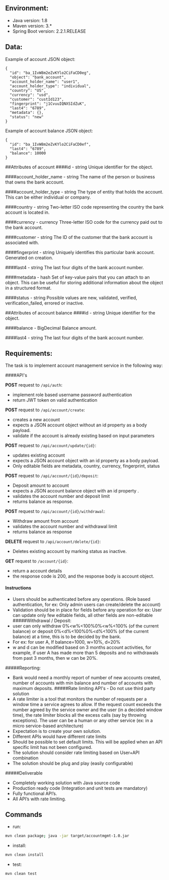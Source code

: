 ## Environment:
- Java version: 1.8
- Maven version: 3.*
- Spring Boot version: 2.2.1.RELEASE

## Data:
Example of account JSON object:
```
{
  "id": "ba_1IvW8m2eZvKYlo2CiFaCD0eg",
  "object": "bank_account",
  "account_holder_name": "user1",
  "account_holder_type": "individual",
  "country": "US",
  "currency": "usd",
  "customer": "custId123",
  "fingerprint": "j1CvuuIQNXSIdZuK",
  "last4": "6789",
  "metadata": {},
  "status": "new"
}

```

Example of account balance JSON object:
```
{
  "id": "ba_1IvW8m2eZvKYlo2CiFaCD0ef",
  "last4": "6789",
  "balance": 10000
}

```

##Attributes of account
####id - string
Unique identifier for the object.

####account_holder_name - string
The name of the person or business that owns the bank account.

####account_holder_type - string
The type of entity that holds the account. This can be either individual or company.

####country - string
Two-letter ISO code representing the country the bank account is located in.

####currency - currency
Three-letter ISO code for the currency paid out to the bank account.

####customer - string
The ID of the customer that the bank account is associated with.

####fingerprint - string
Uniquely identifies this particular bank account. Generated on creation.

####last4 - string
The last four digits of the bank account number.

####metadata - hash
Set of key-value pairs that you can attach to an object. This can be useful for storing additional information about the object in a structured format.

####status - string
Possible values are new, validated, verified, verification_failed, errored or inactive.

##Attributes of account balance
####id - string
Unique identifier for the object.

####balance - BigDecimal
Balance amount.

####last4 - string
The last four digits of the bank account number.

## Requirements:
The task is to implement account management service in the following way:

####API's

**POST** request to `/api/auth`:

- implement role based username password authentication
- return JWT token on valid authentication


**POST** request to `/api/account/create`:

- creates a new account
- expects a JSON account object without an id property as a body payload. 
- validate if the account is already existing based on input parameters


**POST** request to `/api/account/update/{id}`:

- updates existing account
- expects a JSON account object with an id property as a body payload. 
- Only editable fields are metadata, country, currency, fingerprint, status


**POST** request to `/api/account/{id}/deposit`:

- Deposit amount to account
- expects a JSON account balance object with an id property  . 
- validates the account number and deposit limit 
- returns balance as response.


**POST** request to `/api/account/{id}/withdrawal`:

- Withdraw amount from account
- validates the account number and withdrawal limit
- returns balance as response

**DELETE** request to `/api/account/delete/{id}`:

- Deletes existing account by marking status as inactive.

**GET** request to `/account/{id}`:

- return a account details
- the response code is 200, and the response body is account object.

#### Instructions
- Users should be authenticated before any operations. (Role based authentication, for ex: Only admin users can create/delete the account)
- Validation should be in place for fields before any operation for ex: User can update only few editable fields, all other fields are non-editable
#####Withdrawal / Deposit: 
- user can only withdraw 0%<w%<100%0%<w%<100% (of the current balance) or deposit 0%<d%<100%0%<d%<100% (of the current balance) at a time, this is to be decided by the bank.
- For ex: for user A, If balance=1000, w=10%, d=20%
- w and d can be modified based on 3 months account activities, for example, if user A has made more than 5 deposits and no withdrawals from past 3 months, then w can be 20%.

#####Reporting: 
- Bank would need a monthly report of number of new accounts created, number of accounts with min balance and number of accounts with maximum deposits.
#####Rate limiting API's - Do not use third party solution
-   A rate limiter is a tool that monitors the number of requests per a window time a service agrees to allow. If the request count exceeds the number agreed by the service owner and the user (in a decided window time), the rate limiter blocks all the excess calls (say by throwing exceptions). The user can be a human or any other service (ex: in a micro service-based architecture)
-   Expectation is to create your own solution.
- 	Different APIs would have different rate limits
-	Should be possible to set default limits. This will be applied when an API specific limit has not been configured.
-	The solution should consider rate limiting based on User+API combination
-	The solution should be plug and play (easily configurable)

#####Deliverable
-	Completely working solution with Java source code
-	Production ready code (Integration and unit tests are mandatory)
-	Fully functional API’s.
-	All API’s with rate limiting.

## Commands
- run: 
```bash
mvn clean package; java -jar target/accountmgmt-1.0.jar
```
- install: 
```bash
mvn clean install
```
- test: 
```bash
mvn clean test
```
